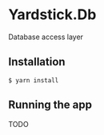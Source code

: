 # Yardstick.Db

Database access layer

## Installation

```
$ yarn install
```

## Running the app

TODO
